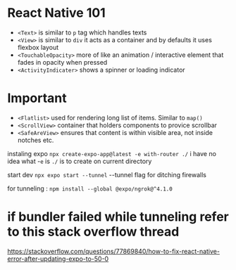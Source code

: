 # React Native 101

- `<Text>` is similar to `p` tag which handles texts
- `<View>` is similar to `div` it acts as a container and by defaults it uses flexbox layout
- `<TouchableOpacity>` more of like an animation / interactive element that fades in opacity when pressed
- `<ActivityIndicater>` shows a spinner or loading indicator

# Important

- `<Flatlist>` used for rendering long list of items. Similar to `map()`
- `<ScrollView>` container that holders components to provice scrollbar
- `<SafeAreView>` ensures that content is within visible area, not inside notches etc.


instaling expo 
`npx create-expo-app@latest -e with-router ./`  i have no idea what -`e` is `./` is to create on current directory

start dev
`npx expo start --tunnel` --tunnel flag for ditching firewalls

for tunneling :
`npm install --global @expo/ngrok@^4.1.0`

# if bundler failed while tunneling refer to this stack overflow thread
https://stackoverflow.com/questions/77869840/how-to-fix-react-native-error-after-updating-expo-to-50-0